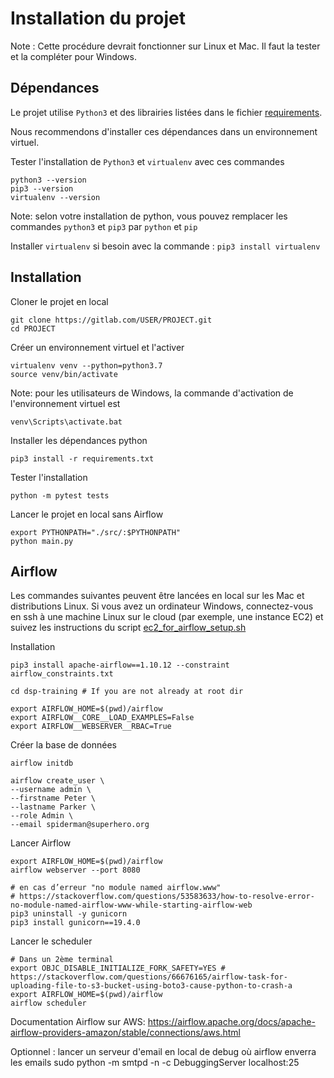 # Installation du projet

Note : Cette procédure devrait fonctionner sur Linux et Mac. Il faut la tester et la compléter pour Windows.

## Dépendances

Le projet utilise `Python3` et des librairies listées dans le fichier [requirements](requirements.txt). 

Nous recommendons d'installer ces dépendances dans un environnement virtuel.

Tester l'installation de `Python3` et `virtualenv` avec ces commandes

    python3 --version
    pip3 --version
    virtualenv --version
    
Note: selon votre installation de python, vous pouvez remplacer les commandes `python3` et `pip3` par `python` et `pip`

Installer `virtualenv` si besoin avec la commande :  `pip3 install virtualenv`

## Installation 

Cloner le projet en local

    git clone https://gitlab.com/USER/PROJECT.git
    cd PROJECT

Créer un environnement virtuel et l'activer

    virtualenv venv --python=python3.7
    source venv/bin/activate
    
Note: pour les utilisateurs de Windows, la commande d'activation de l'environnement virtuel est
    
    venv\Scripts\activate.bat

Installer les dépendances python 

    pip3 install -r requirements.txt

Tester l'installation

    python -m pytest tests

Lancer le projet en local sans Airflow

    export PYTHONPATH="./src/:$PYTHONPATH"    
    python main.py

## Airflow

Les commandes suivantes peuvent être lancées en local sur les Mac et distributions Linux.
Si vous avez un ordinateur Windows, connectez-vous en ssh à une machine Linux sur le cloud (par exemple, une instance EC2) et suivez les instructions du script [ec2_for_airflow_setup.sh](ec2_for_airflow_setup.sh)

Installation

    pip3 install apache-airflow==1.10.12 --constraint airflow_constraints.txt

    cd dsp-training # If you are not already at root dir

    export AIRFLOW_HOME=$(pwd)/airflow
    export AIRFLOW__CORE__LOAD_EXAMPLES=False
    export AIRFLOW__WEBSERVER__RBAC=True

Créer la base de données

    airflow initdb

    airflow create_user \
    --username admin \
    --firstname Peter \
    --lastname Parker \
    --role Admin \
    --email spiderman@superhero.org

Lancer Airflow

    export AIRFLOW_HOME=$(pwd)/airflow
    airflow webserver --port 8080
    
    # en cas d’erreur "no module named airflow.www"
    # https://stackoverflow.com/questions/53583633/how-to-resolve-error-no-module-named-airflow-www-while-starting-airflow-web
    pip3 uninstall -y gunicorn
    pip3 install gunicorn==19.4.0

Lancer le scheduler

    # Dans un 2ème terminal
    export OBJC_DISABLE_INITIALIZE_FORK_SAFETY=YES # https://stackoverflow.com/questions/66676165/airflow-task-for-uploading-file-to-s3-bucket-using-boto3-cause-python-to-crash-a
    export AIRFLOW_HOME=$(pwd)/airflow
    airflow scheduler

Documentation Airflow sur AWS: https://airflow.apache.org/docs/apache-airflow-providers-amazon/stable/connections/aws.html

Optionnel : lancer un serveur d'email en local de debug où airflow enverra les emails
sudo python -m smtpd -n -c DebuggingServer localhost:25
